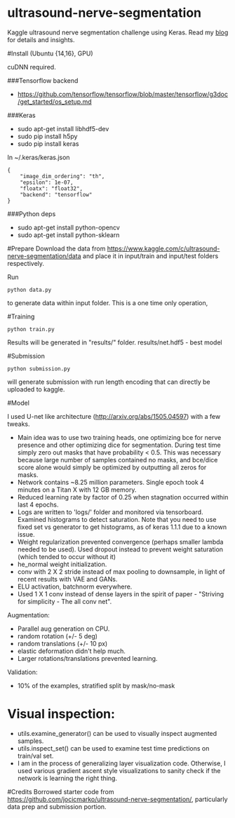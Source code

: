# ultrasound-nerve-segmentation
Kaggle ultrasound nerve segmentation challenge using Keras. 
Read my [blog](https://raghakot.github.io/2016/12/26/Ultrasound-nerve-segmentation-challenge-on-Kaggle.html) for 
details and insights.

#Install (Ubuntu {14,16}, GPU)

cuDNN required.

###Tensorflow backend
- https://github.com/tensorflow/tensorflow/blob/master/tensorflow/g3doc/get_started/os_setup.md

###Keras
- sudo apt-get install libhdf5-dev
- sudo pip install h5py
- sudo pip install keras

In ~/.keras/keras.json
```
{
    "image_dim_ordering": "th",
    "epsilon": 1e-07,
    "floatx": "float32",
    "backend": "tensorflow"
}
```

###Python deps
 - sudo apt-get install python-opencv
 - sudo apt-get install python-sklearn

#Prepare
Download the data from https://www.kaggle.com/c/ultrasound-nerve-segmentation/data
and place it in input/train and input/test folders respectively.

Run
```
python data.py
```
to generate data within input folder. This is a one time only operation,

#Training

```
python train.py
```
Results will be generated in "results/" folder. results/net.hdf5 - best model

#Submission
```
python submission.py
```
will generate submission with run length encoding that can directly be uploaded to kaggle.

#Model

I used U-net like architecture (http://arxiv.org/abs/1505.04597) with a few tweaks.
 - Main idea was to use two training heads, one optimizing bce for nerve presence and other optimizing dice for segmentation.
During test time simply zero out masks that have probability < 0.5. This was necessary because large number of samples
contained no masks, and bce/dice score alone would simply be optimized by outputting all zeros for masks.
 - Network contains ~8.25 million parameters. Single epoch took 4 minutes on a Titan X with 12 GB memory.
 - Reduced learning rate by factor of 0.25 when stagnation occurred within last 4 epochs.
 - Logs are written to 'logs/' folder and monitored via tensorboard. Examined histograms to detect saturation. Note that
 you need to use fixed set vs generator to get histograms, as of keras 1.1.1 due to a known issue.
 - Weight regularization prevented convergence (perhaps smaller lambda needed to be used).
 Used dropout instead to prevent weight saturation (which tended to occur without it)
 - he_normal weight initialization.
 - conv with 2 X 2 stride instead of max pooling to downsample, in light of recent results with VAE and GANs.
 - ELU activation, batchnorm everywhere.
 - Used 1 X 1 conv instead of dense layers in the spirit of paper - "Striving for simplicity - The all conv net".

Augmentation:
 - Parallel aug generation on CPU.
 - random rotation (+/- 5 deg)
 - random translations (+/- 10 px)
 - elastic deformation didn't help much.
 - Larger rotations/translations prevented learning.

Validation:
- 10% of the examples, stratified split by mask/no-mask

# Visual inspection:
- utils.examine_generator() can be used to visually inspect augmented samples.
- utils.inspect_set() can be used to examine test time predictions on train/val set.
- I am in the process of generalizing layer visualization code. Otherwise, I used various gradient ascent style
visualizations to sanity check if the network is learning the right thing.

#Credits
Borrowed starter code from https://github.com/jocicmarko/ultrasound-nerve-segmentation/, particularly data prep and
submission portion.